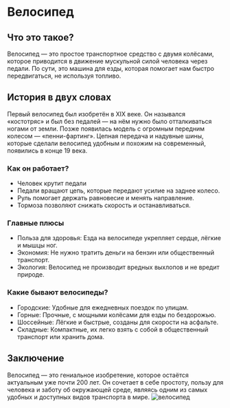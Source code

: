 # Велосипед

## Что это такое?
Велосипед — это простое транспортное средство с двумя колёсами, которое приводится в движение мускульной силой человека через педали.
По сути, это машина для езды, которая помогает нам быстро передвигаться, не используя топливо.

## История в двух словах
Первый велосипед был изобретён в XIX веке. 
Он назывался «костотряс» и был без педалей — на нём нужно было отталкиваться ногами от земли. Позже появилась модель с огромным передним колесом — «пенни-фартинг». 
Цепная передача и надувные шины, которые сделали велосипед удобным и похожим на современный, появились в конце 19 века.

### Как он работает?
- Человек крутит педали
- Педали вращают цепь, которые передают усилие на заднее колесо.
- Руль помогает держать равновесие и менять направление.
- Тормоза позволяют снижать скорость и останавливаться.

###  Главные плюсы
- Польза для здоровья: Езда на велосипеде укрепляет сердце, лёгкие и мышцы ног.
- Экономия: Не нужно тратить деньги на бензин или общественный транспорт.
- Экология: Велосипед не производит вредных выхлопов и не вредит природе.

###  Какие бывают велосипеды?
- Городские: Удобные для ежедневных поездок по улицам.
- Горные: Прочные, с мощными колёсами для езды по бездорожью.
- Шоссейные: Лёгкие и быстрые, созданы для скорости на асфальте.
- Складные: Компактные, их легко взять с собой в общественный транспорт или хранить дома.

## Заключение
Велосипед — это гениальное изобретение, которое остаётся актуальным уже почти 200 лет. 
Он сочетает в себе простоту, пользу для человека и заботу об окружающей среде, являясь одним из самых удобных и доступных видов транспорта в мире.
![велосипед](images/bicycle.png)
